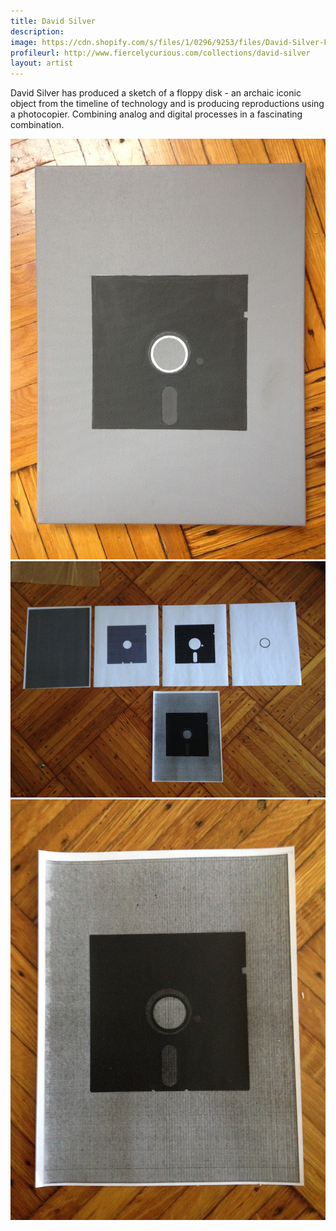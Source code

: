 ```yaml
---
title: David Silver
description: 
image: https://cdn.shopify.com/s/files/1/0296/9253/files/David-Silver-Floppy-Disk-Framed.jpg?7807680266160806948
profileurl: http://www.fiercelycurious.com/collections/david-silver
layout: artist
---
```


David Silver has produced a sketch of a floppy disk - an archaic iconic object from the timeline of technology and is producing reproductions using a photocopier. Combining analog and digital processes in a fascinating combination.

![](/images/david1.JPG)
![](/images/david2.JPG)
![](/images/david3.JPG)
